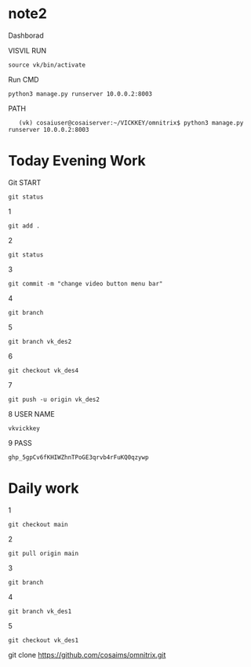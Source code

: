 # note2
Dashborad



VISVIL RUN
      
    source vk/bin/activate
       
Run CMD       
       
    python3 manage.py runserver 10.0.0.2:8003


PATH

       (vk) cosaiuser@cosaiserver:~/VICKKEY/omnitrix$ python3 manage.py runserver 10.0.0.2:8003



# Today Evening Work


Git START

    
    git status
1
       
    git add .
2
      
    git status
3

    git commit -m "change video button menu bar"
4       

    git branch
5       

    git branch vk_des2   
6       

    git checkout vk_des4
7

    git push -u origin vk_des2
    
8 USER NAME

    vkvickkey  
    
9 PASS      

    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


# Daily work

1
     
    git checkout main
2
      
    git pull origin main
3

    git branch
4

    git branch vk_des1
5

    git checkout vk_des1

git clone https://github.com/cosaims/omnitrix.git

